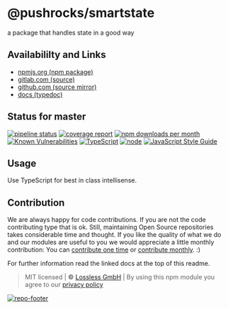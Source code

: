 # @pushrocks/smartstate
a package that handles state in a good way

## Availabililty and Links
* [npmjs.org (npm package)](https://www.npmjs.com/package/@pushrocks/smartstate)
* [gitlab.com (source)](https://gitlab.com/pushrocks/smartstate)
* [github.com (source mirror)](https://github.com/pushrocks/smartstate)
* [docs (typedoc)](https://pushrocks.gitlab.io/smartstate/)

## Status for master
[![pipeline status](https://gitlab.com/pushrocks/smartstate/badges/master/pipeline.svg)](https://gitlab.com/pushrocks/smartstate/commits/master)
[![coverage report](https://gitlab.com/pushrocks/smartstate/badges/master/coverage.svg)](https://gitlab.com/pushrocks/smartstate/commits/master)
[![npm downloads per month](https://img.shields.io/npm/dm/@pushrocks/smartstate.svg)](https://www.npmjs.com/package/@pushrocks/smartstate)
[![Known Vulnerabilities](https://snyk.io/test/npm/@pushrocks/smartstate/badge.svg)](https://snyk.io/test/npm/@pushrocks/smartstate)
[![TypeScript](https://img.shields.io/badge/TypeScript->=%203.x-blue.svg)](https://nodejs.org/dist/latest-v10.x/docs/api/)
[![node](https://img.shields.io/badge/node->=%2010.x.x-blue.svg)](https://nodejs.org/dist/latest-v10.x/docs/api/)
[![JavaScript Style Guide](https://img.shields.io/badge/code%20style-prettier-ff69b4.svg)](https://prettier.io/)

## Usage

Use TypeScript for best in class intellisense.


## Contribution

We are always happy for code contributions. If you are not the code contributing type that is ok. Still, maintaining Open Source repositories takes considerable time and thought. If you like the quality of what we do and our modules are useful to you we would appreciate a little monthly contribution: You can [contribute one time](https://lossless.link/contribute-onetime) or [contribute monthly](https://lossless.link/contribute). :)

For further information read the linked docs at the top of this readme.

> MIT licensed | **&copy;** [Lossless GmbH](https://lossless.gmbh)
| By using this npm module you agree to our [privacy policy](https://lossless.gmbH/privacy)

[![repo-footer](https://lossless.gitlab.io/publicrelations/repofooter.svg)](https://maintainedby.lossless.com)
